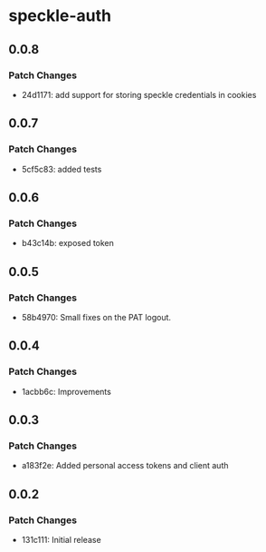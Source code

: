 # speckle-auth

## 0.0.8

### Patch Changes

- 24d1171: add support for storing speckle credentials in cookies

## 0.0.7

### Patch Changes

- 5cf5c83: added tests

## 0.0.6

### Patch Changes

- b43c14b: exposed token

## 0.0.5

### Patch Changes

- 58b4970: Small fixes on the PAT logout.

## 0.0.4

### Patch Changes

- 1acbb6c: Improvements

## 0.0.3

### Patch Changes

- a183f2e: Added personal access tokens and client auth

## 0.0.2

### Patch Changes

- 131c111: Initial release
